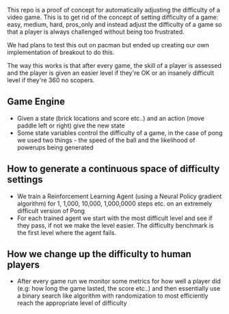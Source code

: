 This repo is a proof of concept for automatically adjusting the difficulty of a video game. This is to get rid of the concept of setting difficulty of a game: easy, medium, hard, pros_only and instead adjust the difficulty of a game so that a player is always challenged without being too frustrated.

We had plans to test this out on pacman but ended up creating our own implementation of breakout to do this.

The way this works is that after every game, the skill of a player is assessed and the player is given an easier level if they're OK or an insanely difficult level if they're 360 no scopers. 

## Game Engine
* Given a state (brick locations and score etc..) and an action (move paddle left or right) give the new state
* Some state variables control the difficulty of a game, in the case of pong we used two things - the speed of the ball and the likelihood of powerups being generated

## How to generate a continuous space of difficulty settings
* We train a Reinforcement Learning Agent (using a Neural Policy gradient algorithm) for 1, 1,000, 10,000, 1,000,0000 steps etc. on an extremely difficult version of Pong 
* For each trained agent we start with the most difficult level and see if they pass, if not we make the level easier. The difficulty benchmark is the first level where the agent fails. 

## How we change up the difficulty to human players
* After every game run we monitor some metrics for how well a player did (e.g: how long the game lasted, the score etc..) and then essentially use a binary search like algorithm with randomization to most efficiently reach the appropriate level of difficulty
